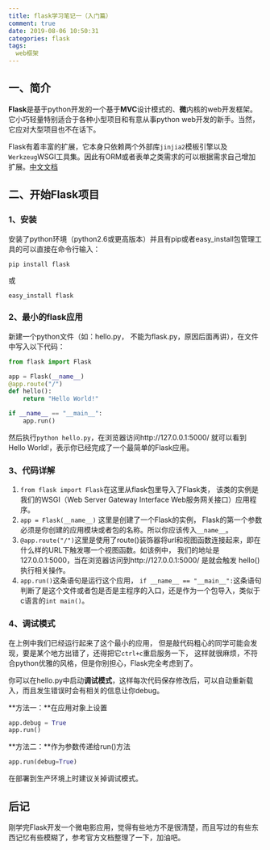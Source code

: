 ```yaml
---
title: flask学习笔记一（入门篇）
comment: true
date: 2019-08-06 10:50:31
categories: flask
tags:
  web框架
---
```


## 一、简介

**Flask**是基于python开发的一个基于**MVC**设计模式的、**微**内核的web开发框架。它小巧轻量特别适合于各种小型项目和有意从事python web开发的新手。当然，它应对大型项目也不在话下。

Flask有着丰富的扩展，它本身只依赖两个外部库`jinjia2`模板引擎以及`Werkzeug`WSGI工具集。因此有ORM或者表单之类需求的可以根据需求自己增加扩展。[中文文档](<http://docs.jinkan.org/docs/flask/>)

<!--more-->

## 二、开始Flask项目

### 1、安装

安装了python环境（python2.6或更高版本）并且有pip或者easy_install包管理工具的可以直接在命令行输入：

```shell
pip install flask
```

或

```shell
easy_install flask
```

### 2、最小的flask应用

新建一个python文件（如：hello.py， 不能为flask.py，原因后面再讲），在文件中写入以下代码：

```python
from flask import Flask

app = Flask(__name__)
@app.route("/")
def hello():
    return "Hello World!"

if __name__ == "__main__":
    app.run()
```

然后执行`python hello.py`，在浏览器访问http://127.0.0.1:5000/ 就可以看到 Hello World!，表示你已经完成了一个最简单的Flask应用。

### 3、代码详解

1. `from flask import Flask`在这里从flask包里导入了Flask类， 该类的实例是我们的WSGI（Web Server Gateway Interface Web服务网关接口）应用程序。
2. `app = Flask(__name__)` 这里是创建了一个Flask的实例， Flask的第一个参数必须是你创建的应用模块或者包的名称。所以你应该传入`__name__`。
3. `@app.route("/")`这里是使用了route()装饰器将url和视图函数连接起来，即在什么样的URL下触发哪一个视图函数。如该例中， 我们的地址是127.0.0.1:5000，当在浏览器访问到http://127.0.0.1:5000/ 是就会触发 hello()执行相关操作。
4. `app.run()`这条语句是运行这个应用， `if __name__ == "__main__":`这条语句判断了是这个文件或者包是否是主程序的入口，还是作为一个包导入，类似于c语言的`int main()`。

### 4、调试模式

在上例中我们已经运行起来了这个最小的应用， 但是敲代码粗心的同学可能会发现，要是某个地方出错了，还得把它`ctrl+c`重启服务一下， 这样就很麻烦，不符合python优雅的风格，但是你别担心，Flask完全考虑到了。

你可以在hello.py中启动**调试模式**，这样每次代码保存修改后，可以自动重新载入，而且发生错误时会有相关的信息让你debug。

**方法一：**在应用对象上设置

```python
app.debug = True
app.run()
```

**方法二：**作为参数传递给run()方法

```python
app.run(debug=True)
```

在部署到生产环境上时建议关掉调试模式。

## 后记

刚学完Flask开发一个微电影应用，觉得有些地方不是很清楚，而且写过的有些东西记忆有些模糊了，参考官方文档整理了一下，加油吧。

